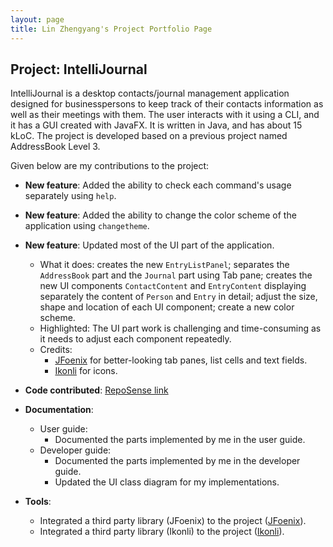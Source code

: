 ```yaml
---
layout: page
title: Lin Zhengyang's Project Portfolio Page
---
```


## Project: IntelliJournal

IntelliJournal is a desktop contacts/journal management application designed for
businesspersons to keep track of their contacts information as well as their meetings
with them. The user interacts with it using a CLI, and it has a GUI created with
JavaFX. It is written in Java, and has about 15 kLoC. The project is developed based
on a previous project named AddressBook Level 3.

Given below are my contributions to the project:

* **New feature**: Added the ability to check each command's usage separately using `help`.

* **New feature**: Added the ability to change the color scheme of the application using `changetheme`.

* **New feature**: Updated most of the UI part of the application.
  * What it does: creates the new `EntryListPanel`; separates the `AddressBook` part
  and the `Journal` part using Tab pane; creates the new UI components `ContactContent`
  and `EntryContent` displaying separately the content of `Person` and `Entry` in detail;
  adjust the size, shape and location of each UI component; create a new color scheme.
  * Highlighted: The UI part work is challenging and time-consuming as it needs to adjust
  each component repeatedly.
  * Credits:
    * [JFoenix](https://github.com/jfoenixadmin/JFoenix) for better-looking tab panes, list cells and text fields.
    * [Ikonli](https://github.com/kordamp/ikonli) for icons.

* **Code contributed**: [RepoSense link](https://nus-cs2103-ay2021s1.github.io/tp-dashboard/#breakdown=true&search=&sort=groupTitle&sortWithin=title&since=2020-08-14&timeframe=commit&mergegroup=&groupSelect=groupByRepos&checkedFileTypes=docs~functional-code~test-code~other&tabOpen=true&tabType=authorship&tabAuthor=Nauw1010&tabRepo=AY2021S1-CS2103T-W17-4%2Ftp%5Bmaster%5D&authorshipIsMergeGroup=false&authorshipFileTypes=docs~functional-code~test-code~other)

* **Documentation**:
  * User guide:
    * Documented the parts implemented by me in the user guide.
  * Developer guide:
    * Documented the parts implemented by me in the developer guide.
    * Updated the UI class diagram for my implementations.

* **Tools**:
  * Integrated a third party library (JFoenix) to the project ([JFoenix](https://github.com/jfoenixadmin/JFoenix)).
  * Integrated a third party library (Ikonli) to the project ([Ikonli](https://github.com/kordamp/ikonli)).
